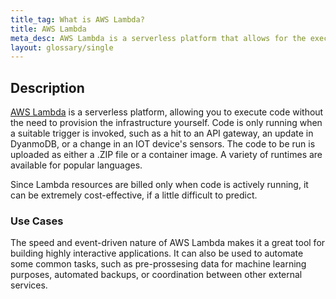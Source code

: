 ```yaml
---
title_tag: What is AWS Lambda?
title: AWS Lambda
meta_desc: AWS Lambda is a serverless platform that allows for the execution of code or containers without the need to provision infrastructure yourself.
layout: glossary/single
---
```


## Description

[AWS Lambda](https://aws.amazon.com/lambda/) is a serverless platform, allowing you to execute code without the need to provision the infrastructure yourself. Code is only running when a suitable trigger is invoked, such as a hit to an API gateway, an update in DyanmoDB, or a change in an IOT device's sensors. The code to be run is uploaded as either a .ZIP file or a container image. A variety of runtimes are available for popular languages.

Since Lambda resources are billed only when code is actively running, it can be extremely cost-effective, if a little difficult to predict.

### Use Cases

The speed and event-driven nature of AWS Lambda makes it a great tool for building highly interactive applications. It can also be used to automate some common tasks, such as pre-prossesing data for machine learning purposes, automated backups, or coordination between other external services.
